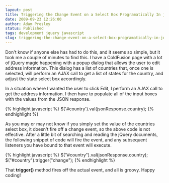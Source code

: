 ```yaml
---
layout: post
title: Triggering the Change Event on a Select Box Programatically In jQuery
date: 2009-09-23 12:26:00
author: Adam Presley
status: Published
tags: development jquery javascript
slug: triggering-the-change-event-on-a-select-box-programatically-in-jquery
---
```


Don't know if anyone else has had to do this, and it seems so simple,
but it took me a couple of minutes to find this. I have a ColdFusion
page with a lot of jQuery magic happening with a popup dialog that
allows the user to edit address information. This dialog has a list of
countries that, once one is selected, will perform an AJAX call to get a
list of states for the country, and adjust the state select box
accordingly.

In a situation where I wanted the user to click Edit, I perform an AJAX
call to get the address information. I then have to populate all of the
input boxes with the values from the JSON response.

{% highlight javascript %}
$('#country').val(jsonResponse.country);
{% endhighlight %}

As you may or may not know if you simply set the value of the countries
select box, it doesn't fire off a change event, so the above code is not
effective. After a little bit of searching and reading the jQuery
documents, the following snippet of code will fire the event, and any
subsequent listeners you have bound to that event will execute.

{% highlight javascript %}
$("#country").val(jsonResponse.country);
$("#country").trigger("change");
{% endhighlight %}

That **trigger()** method fires off the actual event, and all is groovy.
Happy coding!
